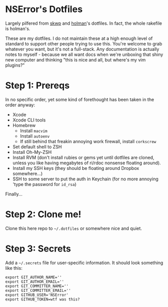 # NSError's Dotfiles

Largely pilfered from [skwp][skwp-dotfiles] and [holman][holman-dotfiles]'s
dotfiles. In fact, the whole rakefile is holman's.

These are my dotfiles. I do not maintain these at a high enough level of
standard to support other people trying to use this. You're welcome to
grab whatever you want, but it's not a full-stack. Any documentation is
actually notes to myself - because we all want docs when we're unboxing
that shiny new computer and thinking "this is nice and all, but where's
my vim plugins?"

# Step 1: Prereqs

In no specific order, yet some kind of forethought has been taken in the
order anyway:

* Xcode
* Xcode CLI tools
* Homebrew
  * Install `macvim`
  * Install `autoenv`
  * If still behind that freakin annoying work firewall, install
    `corkscrew`
* Set default shell to ZSH
* Install Oh-My-ZSH
* Install RVM (don't install rubies or gems yet until dotfiles are
  cloned, unless you like having megabytes of ri/rdoc nonsense floating
  around).
* Install my SSH keys (they should be floating around Dropbox
  somewhere...)
* SSH to some server to put the auth in Keychain (for no more annoying
  'type the password for `id_rsa`)

Finally...

# Step 2: Clone me!

Clone this here repo to `~/.dotfiles` or somewhere nice and quiet.

# Step 3: Secrets

Add a `~/.secrets` file for user-specific information. It should look
something like this:

    export GIT_AUTHOR_NAME=''
    export GIT_AUTHOR_EMAIL=''
    export GIT_COMMITTER_NAME=''
    export GIT_COMMITTER_EMAIL=''
    export GITHUB_USER='NSError'
    export GITHUB_TOKEN=wtf was this?

[skwp-dotfiles]: https://github.com/skwp/dotfiles
[holman-dotfiles]: https://github.com/holman/dotfiles
